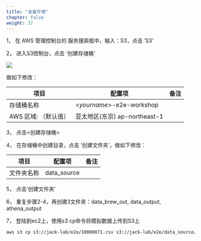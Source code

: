 ```yaml
---
title: "准备环境"
chapter: false
weight: 32
---
```


1， 在 AWS 管理控制台的 服务搜索框中，输入：S3，点击 ’S3’

2， 进入S3控制台，点击 ’创建存储桶’

![](/images/LakeHouse/3_0_1_CreateS3Bucket.png)

做如下修改：

| 项目         | 配置项                        | 备注 |
| -------------------- | -------------------------------- | -------------------- |
| 存储桶名称           | <*yourname*>-e2e-workshop     |  |
| AWS 区域: （默认值） | 亚太地区(东京) ap-northeast-1 |  |

3， 点击<创建存储桶>

4， 在存储桶中创建目录，点击 ’创建文件夹’，做如下修改：

| 项目       | 配置项      | 备注 |
| ---------- | ----------- | ---- |
| 文件夹名称 | data_source |      |

5， 点击’创建文件夹’

6， 重复步骤2-4，再创建3文件夹：data_brew_out, data_output, athena_output

7， 登陆到ec2上，使用s3 cp命令将模拟数据上传到S3上

~~~ bash
aws s3 cp s3://jack-lab/e2e/10000871.csv s3://jack-lab/e2e/data_source/10000871.csv
~~~
